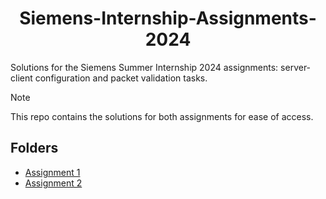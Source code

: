 <center>

# Siemens-Internship-Assignments-2024

</center

Solutions for the Siemens Summer Internship 2024 assignments:
server-client configuration and packet validation tasks.

> [!NOTE]
> This repo contains the solutions for both assignments for ease of access.

## Folders

- [Assignment 1](./Assignment1)
- [Assignment 2](./Assignment2)

